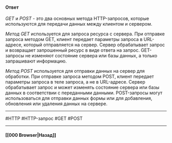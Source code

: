 
#### Ответ

*GET* и *POST* - это два основных метода HTTP-запросов, которые используются для передачи данных между клиентом и сервером.

*Метод GET* используется для запроса ресурса с сервера. При отправке запроса методом GET, клиент передает параметры запроса в URL-адресе, который отправляется на сервер. Сервер обрабатывает запрос и возвращает запрошенный ресурс в виде ответа на запрос. GET-запросы не изменяют состояние сервера или базы данных, а только запрашивают информацию.

*Метод POST* используется для отправки данных на сервер для обработки. При отправке запроса методом POST, клиент передает параметры запроса в теле запроса, а не в URL-адресе. Сервер обрабатывает запрос и может изменять состояние сервера или базы данных в соответствии с переданными данными. POST-запросы могут использоваться для отправки данных формы или для добавления, обновления или удаления данных на сервере.

___
#HTTP #HTTP-запрос #GET #POST

___

#### [[000 Browser|Назад]]
